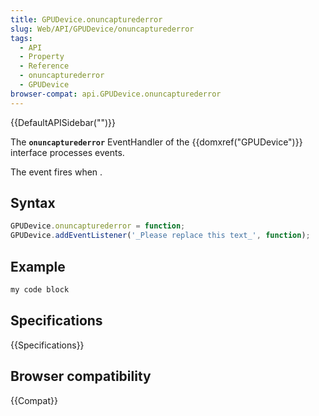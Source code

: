 ```yaml
---
title: GPUDevice.onuncapturederror
slug: Web/API/GPUDevice/onuncapturederror
tags:
  - API
  - Property
  - Reference
  - onuncapturederror
  - GPUDevice
browser-compat: api.GPUDevice.onuncapturederror
---
```

{{DefaultAPISidebar("")}}

The **`onuncapturederror`** EventHandler of the {{domxref("GPUDevice")}} interface processes  events.

The  event fires when .

## Syntax

```js
GPUDevice.onuncapturederror = function;
GPUDevice.addEventListener('_Please replace this text_', function);
```

## Example

```js
my code block
```

## Specifications

{{Specifications}}

## Browser compatibility

{{Compat}}

